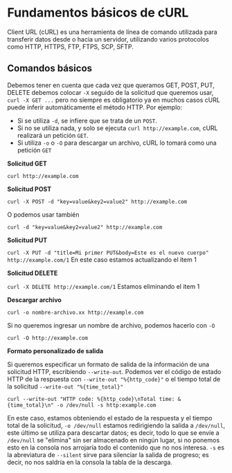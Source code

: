 # Fundamentos básicos de cURL

Client URL (cURL) es una herramienta de línea de comando utilizada para transferir datos desde o hacia un servidor, utilizando varios protocolos como HTTP, HTTPS, FTP, FTPS, SCP, SFTP.

## Comandos básicos

Debemos tener en cuenta que cada vez que queramos GET, POST, PUT, DELETE debemos colocar `-X` seguido de la solicitud que queremos usar, `curl -X GET ...` pero no siempre es obligatorio ya en muchos casos cURL puede inferir automáticamente el método HTTP. Por ejemplo:

* Si se utiliza `-d`, se infiere que se trata de un `POST`.
* Si no se utiliza nada, y solo se ejecuta `curl http://example.com`, cURL realizará un petición `GET`.
* Si utiliza `-o` o `-O` para descargar un archivo, cURL lo tomará como una petición `GET`


**Solicitud GET**

`curl http://example.com`

**Solicitud POST**

`curl -X POST -d "key=value&key2=value2" http://example.com`

O podemos usar también

`curl -d "key=value&key2=value2" http://example.com`

**Solicitud PUT**

`curl -X PUT -d "title=Mi primer PUT&body=Este es el nuevo cuerpo" http://example.com/1` En este caso estamos actualizando el item 1 

**Solicitud DELETE**

`curl -X DELETE http://example.com/1` Estamos eliminando el item 1

**Descargar archivo**

`curl -o nombre-archivo.xx http://example.com`

Si no queremos ingresar un nombre de archivo, podemos hacerlo con `-O`

`curl -O http://example.com`

**Formato personalizado de salida**

Si queremos especificar un formato de salida de la información de una solicitud HTTP, escribiendo `--write-out`. Podemos ver el código de estado HTTP de la respuesta con `--write-out "%{http_code}"` o el tiempo total de la solicitud `--write-out "%{time_total}"`

`curl --write-out "HTTP code: %{http_code}\nTotal time: &{time_total}\n" -o /dev/null -s http:example.com`

En este caso, estamos obteniendo el estado de la respuesta y el tiempo total de la solicitud, `-o /dev/null` estamos redirigiendo la salida a `/dev/null`, este último se utiliza para descartar datos; es decir, todo lo que se envíe a `/dev/null` se "elimina" sin ser almacenado en ningún lugar, si no ponemos esto en la consola nos arrojaría todo el contenido que no nos interesa.
`-s` es la abreviatura de `--silent` sirve para silenciar la salida de progreso; es decir, no nos saldría en la consola la tabla de la descarga.

